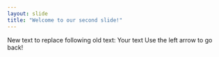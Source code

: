 ```yaml
---
layout: slide
title: "Welcome to our second slide!"
---
```

New text to replace following old text: Your text
Use the left arrow to go back!